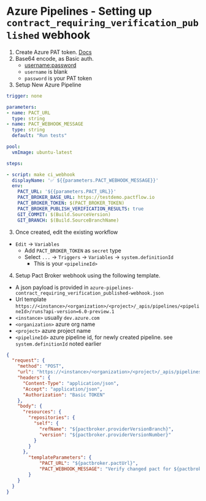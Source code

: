 
# Azure Pipelines - Setting up `contract_requiring_verification_published` webhook

1. Create Azure PAT token. [Docs](https://learn.microsoft.com/en-us/azure/devops/organizations/accounts/use-personal-access-tokens-to-authenticate?view=azure-devops&tabs=Windows)
2. Base64 encode, as Basic auth. 
    - <username:password>
    - `username` is blank
    - `password` is your PAT token
3. Setup New Azure Pipeline

```yaml
trigger: none

parameters:
- name: PACT_URL
  type: string
- name: PACT_WEBHOOK_MESSAGE
  type: string
  default: "Run tests"

pool:
  vmImage: ubuntu-latest

steps:

- script: make ci_webhook
  displayName: '✅ ${{parameters.PACT_WEBHOOK_MESSAGE}}'
  env:
    PACT_URL: '${{parameters.PACT_URL}}'
    PACT_BROKER_BASE_URL: https://testdemo.pactflow.io
    PACT_BROKER_TOKEN: $(PACT_BROKER_TOKEN)
    PACT_BROKER_PUBLISH_VERIFICATION_RESULTS: true  
    GIT_COMMIT: $(Build.SourceVersion)
    GIT_BRANCH: $(Build.SourceBranchName)
```
3. Once created, edit the existing workflow
  - `Edit` -> `Variables`
    - Add `PACT_BROKER_TOKEN` as `secret` type
    - Select `...` -> `Triggers` -> `Variables` -> `system.definitionId` 
      - This is your `<pipelineId>`

4. Setup Pact Broker webhook using the following template.
  - A json payload is provided in `azure-pipelines-contract_requiring_verification_published-webhook.json`
  - Url template `https://<instance>/<organization>/<project>/_apis/pipelines/<pipelineId>/runs?api-version=6.0-preview.1`
  - `<instance>` usually `dev.azure.com`
  - `<organization>` azure org name
  - `<project>` azure project name
  - `<pipelineId>` azure pipeline id, for newly created pipeline. see `system.definitionId` noted earlier

```json
{
  "request": {
    "method": "POST",
    "url": "https://<instance>/<organization>/<project>/_apis/pipelines/<pipelineId>/runs?api-version=6.0-preview.1",
    "headers": {
      "Content-Type": "application/json",
      "Accept": "application/json",
      "Authorization": "Basic TOKEN"
    },
    "body": {
      "resources": {
        "repositories": {
          "self": {
            "refName": "${pactbroker.providerVersionBranch}",
            "version": "${pactbroker.providerVersionNumber}"
          }
        }
      },
        "templateParameters": {
            "PACT_URL": "${pactbroker.pactUrl}",
            "PACT_WEBHOOK_MESSAGE": "Verify changed pact for ${pactbroker.consumerName} version ${pactbroker.consumerVersionNumber} branch ${pactbroker.consumerVersionBranch} by ${pactbroker.providerVersionNumber} (${pactbroker.providerVersionDescriptions})"
        }
    }
  }
}
```